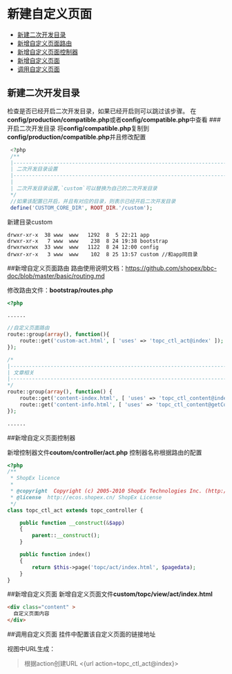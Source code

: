 # 新建自定义页面

- [新建二次开发目录](#create_custom)
- [新增自定义页面路由](#create_routes)
- [新增自定义页面控制器](#create_ctl)
- [新增自定义页面](#create_view)
- [调用自定义页面](#use)

<a name="create_custom"></a>
## 新建二次开发目录
检查是否已经开启二次开发目录，如果已经开启则可以跳过该步骤。
在**config/production/compatible.php**或者**config/compatible.php**中查看
###开启二次开发目录
将**config/compatible.php**复制到**config/production/compatible.php**并且修改配置
```php
 <?php
 /**
 |-----------------------------------------------------------------------
 | 二次开发目录设置
 |-----------------------------------------------------------------------
 |
 | 二次开发目录设置,`custom`可以替换为自己的二次开发目录
 */
 //如果该配置已开启，并且有对应的目录，则表示已经开启二次开发目录
 define('CUSTOM_CORE_DIR', ROOT_DIR.'/custom');
```
新建目录custom
```shell
drwxr-xr-x  38 www  www   1292  8  5 22:21 app
drwxr-xr-x   7 www  www    238  8 24 19:38 bootstrap
drwxrwxrwx  33 www  www   1122  8 24 12:00 config
drwxr-xr-x   3 www  www    102  8 25 13:57 custom //和app同目录
```

<a name="create_routes"></a>
##新增自定义页面路由
路由使用说明文档：https://github.com/shopex/bbc-doc/blob/master/basic/routing.md

修改路由文件：**bootstrap/routes.php**
```php
<?php

......

//自定义页面路由
route::group(array(), function(){
    route::get('custom-act.html', [ 'uses' => 'topc_ctl_act@index' ]);
});

/*
|--------------------------------------------------------------------------
| 文章相关
|--------------------------------------------------------------------------
*/
route::group(array(), function() {
    route::get('content-index.html', [ 'uses' => 'topc_ctl_content@index' ]);
    route::get('content-info.html', [ 'uses' => 'topc_ctl_content@getContentInfo' ]);
});

......

```
<a name="create_ctl"></a>
##新增自定义页面控制器

新增控制器文件**coutom/controller/act.php**
控制器名称根据路由的配置
```php
<?php
/**
 * ShopEx licence
 *
 * @copyright  Copyright (c) 2005-2010 ShopEx Technologies Inc. (http://www.shopex.cn)
 * @license  http://ecos.shopex.cn/ ShopEx License
 */
class topc_ctl_act extends topc_controller {

    public function __construct(&$app)
    {
        parent::__construct();
    }

    public function index()
    {
        return $this->page('topc/act/index.html', $pagedata);
    }
}
```

<a name="create_view"></a>
##新增自定义页面
新增自定义页面文件**custom/topc/view/act/index.html**
```html
<div class="content" >
  自定义页面内容
</div>
```

<a name="use"></a>
##调用自定义页面
挂件中配置该自定义页面的链接地址

视图中URL生成：
>根据action创建URL <{url action=topc_ctl_act@index}>
